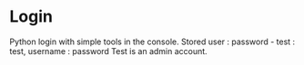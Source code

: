 # Login
Python login with simple tools in the console.
Stored user : password - test : test, username : password 
Test is an admin account. 
